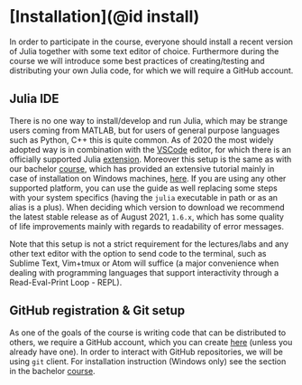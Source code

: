 # [Installation](@id install)
In order to participate in the course, everyone should install a recent version of Julia together with some text editor of choice. Furthermore during the course we will introduce some best practices of creating/testing and distributing your own Julia code, for which we will require a GitHub account.

## Julia IDE
There is no one way to install/develop and run Julia, which may be strange users coming from MATLAB, but for users of general purpose languages such as Python, C++ this is quite common. As of 2020 the most widely adopted way is in combination with the [VSCode](https://code.visualstudio.com/) editor, for which there is an officially supported Julia [extension](https://www.julia-vscode.org/). Moreover this setup is the same as with our bachelor [course](https://github.com/JuliaTeachingCTU/Julia-for-Optimization-and-Learning), which has provided an extensive tutorial mainly in case of installation on Windows machines, [here](https://juliateachingctu.github.io/Julia-for-Optimization-and-Learning/stable/installation/julia/). If you are using any other supported platform, you can use the guide as well replacing some steps with your system specifics (having the `julia` executable in path or as an alias is a plus). When deciding which version to download we recommend the latest stable release as of August 2021, `1.6.x`, which has some quality of life improvements mainly with regards to readability of error messages. 

Note that this setup is not a strict requirement for the lectures/labs and any other text editor with the option to send code to the terminal, such as Sublime Text, Vim+tmux or Atom will suffice (a major convenience when dealing with programming languages that support interactivity through a Read-Eval-Print Loop - REPL).

## GitHub registration & Git setup
As one of the goals of the course is writing code that can be distributed to others, we require a GitHub account, which you can create [here](https://github.com/) (unless you already have one). In order to interact with GitHub repositories, we will be using `git` client. For installation instruction (Windows only) see the section in the bachelor [course](https://juliateachingctu.github.io/Julia-for-Optimization-and-Learning/dev/installation/git/).
